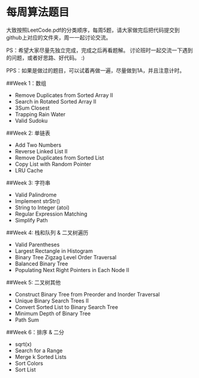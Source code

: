 每周算法题目
================

大致按照LeetCode.pdf的分类顺序，每周5题，请大家做完后把代码提交到github上对应的文件夹，周一一起讨论交流。

PS：希望大家尽量先独立完成，完成之后再看题解。
讨论班时一起交流一下遇到的问题，或者好思路、好代码。
:)

PPS：如果是做过的题目，可以试着再做一遍，尽量做到1A，并且注意计时。

##Week 1：数组
- Remove Duplicates from Sorted Array II
- Search in Rotated Sorted Array II
- 3Sum Closest
- Trapping Rain Water
- Valid Sudoku

##Week 2: 单链表
- Add Two Numbers
- Reverse Linked List II
- Remove Duplicates from Sorted List
- Copy List with Random Pointer
- LRU Cache

##Week 3: 字符串
- Valid Palindrome
- Implement strStr()
- String to Integer (atoi)
- Regular Expression Matching
- Simplify Path

##Week 4: 栈和队列 & 二叉树遍历
- Valid Parentheses
- Largest Rectangle in Histogram
- Binary Tree Zigzag Level Order Traversal
- Balanced Binary Tree
- Populating Next Right Pointers in Each Node II

##Week 5: 二叉树其他
- Construct Binary Tree from Preorder and Inorder Traversal
- Unique Binary Search Trees II
- Convert Sorted List to Binary Search Tree
- Minimum Depth of Binary Tree
- Path Sum

##Week 6：排序 & 二分
- sqrt(x)
- Search for a Range
- Merge k Sorted Lists
- Sort Colors
- Sort List